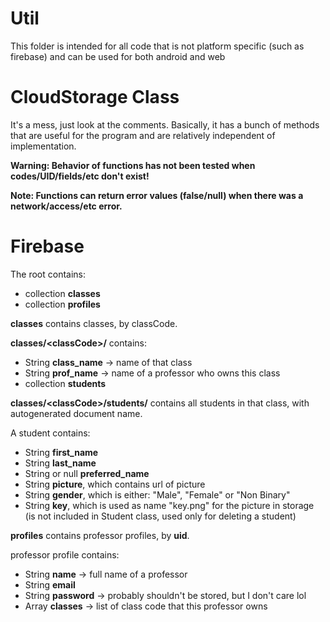# Util

This folder is intended for all code that is not platform specific 
(such as firebase) and can be used for both android and web

# CloudStorage Class

It's a mess, just look at the comments. Basically, it has
a bunch of methods that are useful for the program and are
relatively independent of implementation.

**Warning: Behavior of functions has not been tested when
codes/UID/fields/etc don't exist!**

**Note: Functions can return error values (false/null)
when there was a network/access/etc error.**

# Firebase

The root contains:
- collection **classes**
- collection **profiles**

**classes** contains classes, by classCode.

**classes/\<classCode\>/** contains:
- String **class_name** -> name of that class
- String **prof_name** -> name of a professor who owns this class
- collection **students**

**classes/\<classCode\>/students/** contains all
students in that class, with autogenerated document name.

A student contains:
- String **first_name**
- String **last_name**
- String or null **preferred_name**
- String **picture**, which contains url of picture
- String **gender**, which is either: "Male", "Female" or "Non Binary"
- String **key**, which is used as name "key.png" for
the picture in storage (is not included in Student class,
used only for deleting a student)

**profiles** contains professor profiles, by **uid**.

professor profile contains:
- String **name** -> full name of a professor
- String **email**
- String **password** -> probably shouldn't be stored, but I don't care lol
- Array<String> **classes** -> list of class code that this professor owns